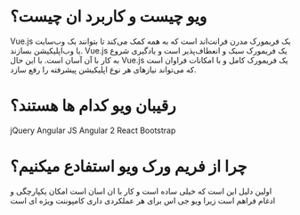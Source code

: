 # ویو چیست و کاربرد ان چیست؟
Vue.js یک فریمورک مدرن فرانت‌اند است که به همه کمک می‌کند تا بتوانند یک وب‌سایت یا وب‌اپلیکیشن بسازند. Vue.js یک فریمورک سبک و انعطاف‌پذیر است و یادگیری شروع به کار با آن آسان است. با این حال Vue.js یک فریمورک کامل و با امکانات فراوان است که می‌تواند نیازهای هر نوع اپلیکیشن پیشرفته را رفع سازد. 
# رقیبان ویو کدام ها هستند؟ 
jQuery
Angular JS
 Angular 2 
  React 
  Bootstrap 
  #  چرا از فریم ورک ویو استفادع میکنیم؟
  اولین دلیل این است که خیلی ساده است و کار با ان اسان است
   امکان یکپارچگی و ادغام  فراهم است زیرا ویو جی اس برای هر عملکردی داری کامپوننت ویژه ای است